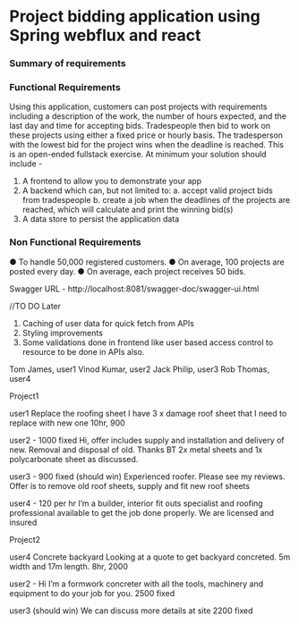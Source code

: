 # Project bidding application using Spring webflux and react

### Summary of requirements

### Functional Requirements
Using this application, customers can post projects with requirements including a description of the work, the number of hours expected, and the last day and time for accepting bids.
Tradespeople then bid to work on these projects using either a fixed price or hourly basis. The tradesperson with the lowest bid for the project wins when the deadline is reached.
This is an open-ended fullstack exercise. At minimum your solution should include -
1. A frontend to allow you to demonstrate your app
2. A backend which can, but not limited to:
   a. accept valid project bids from tradespeople
   b. create a job when the deadlines of the projects are reached, which will calculate and
   print the winning bid(s)
3. A data store to persist the application data

### Non Functional Requirements
● To handle 50,000 registered customers.
● On average, 100 projects are posted every day.
● On average, each project receives 50 bids.



Swagger URL - http://localhost:8081/swagger-doc/swagger-ui.html








//TO DO Later

1. Caching of user data for quick fetch from APIs
2. Styling improvements
3. Some validations done in frontend like user based access control to resource to be done in APIs also.


Tom James, user1
Vinod Kumar, user2
Jack Philip, user3
Rob Thomas, user4


Project1

user1
Replace the roofing sheet
I have 3 x damage roof sheet that I need to replace with new one
10hr, 900

user2 - 1000 fixed
Hi, offer includes supply and installation and delivery of new. Removal and disposal of old. Thanks BT 2x metal sheets and 1x polycarbonate sheet as discussed.

user3 - 900 fixed (should win)
Experienced roofer. Please see my reviews. Offer is to remove old roof sheets, supply and fit new roof sheets

user4 - 120 per hr
I’m a builder, interior fit outs specialist and roofing professional available to get the job done properly. We are licensed and insured 



Project2

user4
Concrete backyard
Looking at a quote to get backyard concreted. 5m width and 17m length.
8hr, 2000

user2 - 
Hi  I’m a formwork concreter with all the tools, machinery and equipment to do your job for you. 
2500 fixed

user3 (should win)
We can discuss more details at site
2200 fixed







